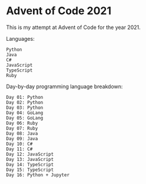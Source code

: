 # Advent of Code 2021

This is my attempt at Advent of Code for the year 2021.

Languages:
```
Python
Java
C#
JavaScript
TypeScript
Ruby
```

Day-by-day programming language breakdown:
```
Day 01: Python
Day 02: Python
Day 03: Python
Day 04: GoLang
Day 05: GoLang
Day 06: Ruby
Day 07: Ruby
Day 08: Java
Day 09: Java
Day 10: C#
Day 11: C#
Day 12: JavaScript
Day 13: JavaScript
Day 14: TypeScript
Day 15: TypeScript
Day 16: Python + Jupyter
```